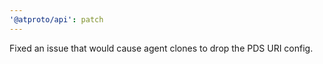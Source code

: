 ```yaml
---
'@atproto/api': patch
---
```


Fixed an issue that would cause agent clones to drop the PDS URI config.
